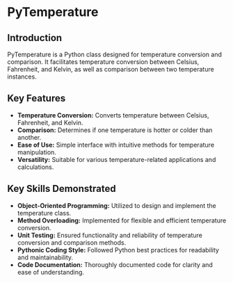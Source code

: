# PyTemperature


## Introduction
PyTemperature is a Python class designed for temperature conversion and comparison. It facilitates temperature conversion between Celsius, Fahrenheit, and Kelvin, as well as comparison between two temperature instances.

## Key Features
- **Temperature Conversion:** Converts temperature between Celsius, Fahrenheit, and Kelvin.
- **Comparison:** Determines if one temperature is hotter or colder than another.
- **Ease of Use:** Simple interface with intuitive methods for temperature manipulation.
- **Versatility:** Suitable for various temperature-related applications and calculations.

## Key Skills Demonstrated
- **Object-Oriented Programming:** Utilized to design and implement the temperature class.
- **Method Overloading:** Implemented for flexible and efficient temperature conversion.
- **Unit Testing:** Ensured functionality and reliability of temperature conversion and comparison methods.
- **Pythonic Coding Style:** Followed Python best practices for readability and maintainability.
- **Code Documentation:** Thoroughly documented code for clarity and ease of understanding.
